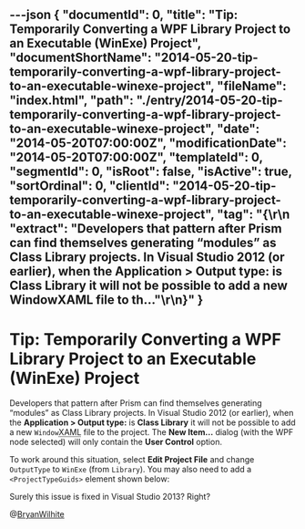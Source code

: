 ---json
{
  "documentId": 0,
  "title": "Tip: Temporarily Converting a WPF Library Project to an Executable (WinExe) Project",
  "documentShortName": "2014-05-20-tip-temporarily-converting-a-wpf-library-project-to-an-executable-winexe-project",
  "fileName": "index.html",
  "path": "./entry/2014-05-20-tip-temporarily-converting-a-wpf-library-project-to-an-executable-winexe-project",
  "date": "2014-05-20T07:00:00Z",
  "modificationDate": "2014-05-20T07:00:00Z",
  "templateId": 0,
  "segmentId": 0,
  "isRoot": false,
  "isActive": true,
  "sortOrdinal": 0,
  "clientId": "2014-05-20-tip-temporarily-converting-a-wpf-library-project-to-an-executable-winexe-project",
  "tag": "{\r\n  \"extract\": \"Developers that pattern after Prism can find themselves generating “modules” as Class Library projects. In Visual Studio 2012 (or earlier), when the Application > Output type: is Class Library it will not be possible to add a new WindowXAML file to th...\"\r\n}"
}
---

# Tip: Temporarily Converting a WPF Library Project to an Executable (WinExe) Project

Developers that pattern after Prism can find themselves generating “modules” as Class Library projects. In Visual Studio 2012 (or earlier), when the **Application > Output type:** is **Class Library** it will not be possible to add a new `Window`<acronym title="Extensible Application Markup Language">XAML</acronym> file to the project. The **New Item…** dialog (with the WPF node selected) will only contain the **User Control** option.

To work around this situation, select **Edit Project File** and change `OutputType` to `WinExe` (from `Library`). You may also need to add a `<ProjectTypeGuids>` element shown below:

<script src="https://gist.github.com/BryanWilhite/1dfd94aa4dd80de3decd.js"></script>

Surely this issue is fixed in Visual Studio 2013? Right?

@[BryanWilhite](https://twitter.com/BryanWilhite)
